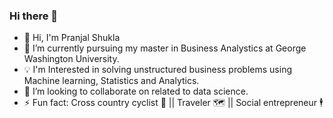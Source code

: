 ### Hi there 👋

<!--
**pranjals26/pranjals26** is a ✨ _special_ ✨ repository because its `README.md` (this file) appears on your GitHub profile.

Here are some ideas to get you started:

- 🔭 I’m currently working on ...
- 🌱 I’m currently learning ...
- 👯 I’m looking to collaborate on ...
- 🤔 I’m looking for help with ...
- 💬 Ask me about ...
- 📫 How to reach me: ...
- 😄 Pronouns: ...
- ⚡ Fun fact: ...
-->

- 👋 Hi, I'm Pranjal Shukla
- 🌱 I’m currently pursuing my master in Business Analystics at George Washington University.
- 💡 I'm Interested in solving unstructured business problems using Machine learning, Statistics and Analytics. 
- 👯 I’m looking to collaborate on related to data science.
- ⚡ Fun fact: Cross country cyclist 🚴  || Traveler 🗺️ || Social entrepreneur 🕴️
